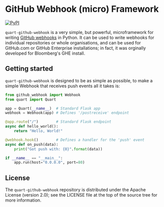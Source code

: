 # GitHub Webhook (micro) Framework

[![PyPI](https://img.shields.io/pypi/v/quart-github-webhook.svg)][2]

`quart-github-webhook` is a very simple, but powerful, microframework for writing [GitHub
webhooks][1] in Python. It can be used to write webhooks for individual repositories or whole
organisations, and can be used for GitHub.com or GitHub Enterprise installations; in fact, it was
orginally developed for Bloomberg's GHE install.

## Getting started

`quart-github-webhook` is designed to be as simple as possible, to make a simple Webhook that
receives push events all it takes is:

```py
from github_webhook import Webhook
from quart import Quart

app = Quart(__name__)  # Standard Flask app
webhook = Webhook(app) # Defines '/postreceive' endpoint

@app.route("/")        # Standard Flask endpoint
async def hello_world():
    return "Hello, World!"

@webhook.hook()        # Defines a handler for the 'push' event
async def on_push(data):
    print("Got push with: {0}".format(data))

if __name__ == "__main__":
    app.run(host="0.0.0.0", port=80)
```

## License

The `quart-github-webhook` repository is distributed under the Apache License (version 2.0);
see the LICENSE file at the top of the source tree for more information.

[1]: https://developer.github.com/webhooks/
[2]: https://pypi.python.org/pypi/quart-github-webhook
